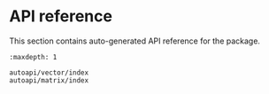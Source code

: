 # API reference 
This section contains auto-generated API reference for the package.

```{toctree}
:maxdepth: 1

autoapi/vector/index
autoapi/matrix/index
```